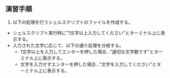 ## 演習手順

1) 以下の処理を行うシェルスクリプトのファイルを作成する。  
  - シェルスクリプト実行時に"1文字以上入力してください"とターミナル上に表示する。
  - 入力された文字に応じて、以下の通り処理を分岐する。
    - 1文字以上を入力してエンターを押した場合…"適切な文字数です"とターミナル上に表示する。
    - 文字を入力せずエンターを押した場合…"文字を入力してください"とターミナル上に表示する。